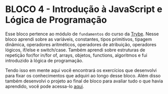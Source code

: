 # BLOCO 4 - Introdução à JavaScript e Lógica de Programação

Esse bloco pertence ao módulo de `fundamentos` do curso da [Trybe](https://www.betrybe.com/). Nesse bloco aprendi sobre as variáveis, constantes, tipos primitivos, tipagem dinâmica, operadores aritméticos, operadores de atribuição, operadores lógicos, if/else e switch/case. Também aprendi sobre estruturas de repetição for/for in/for of, arrays, objetos, functions, algoritmos e fui introduzido à lógica de programação.

Tendo isso em mente aqui você encontrará os exercícios que desenvolvi para fixar os conhecimentos que adquiri ao longo desse bloco. Além disso também desenvolvi o projeto ao final de bloco para avaliar tudo o que havia aprendido, você pode acessa-lo [aqui](linkProjetoDoBloco).